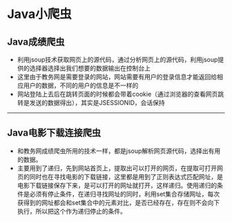 # Java小爬虫
## Java成绩爬虫  
* 利用jsoup技术获取网页上的源代码，通过分析网页上的源代码，利用jsoup提供的选择器选择出我们想要的数据输出在控制台上  
* 这里由于教务网是需要登录的网站，网站需要有用户的登录信息才能返回给相应用户的数据，不同的用户的信息是不一样的  
* 网站登陆上去后在跳转页面的时候都会带着cookie（通过浏览器的查看网页跳转是发送的数据得出），其实是JSESSIONID，会话保持
***
## Java电影下载连接爬虫  
* 和教务网成绩爬虫所用的技术一样，都是jsoup解析网页源代码，选择出有用的数据。  
* 主要用到了递归，先到网站首页上，提取出可以打开的网页，在提取可打开网页的同时也在寻找电影的下载链接，这里都是用到了正则表达式匹配网址，是电影下载链接保存下来，是可以打开的网址就打开，这样递归。使用递归的条件是必须有停止条件，在递归寻找网址的同时，利用set集合存储网址，每次获得到的网址都会和set集合中的元素对比，是否已经存在，存在则不会向下执行，所以把这个作为递归停止的条件。
